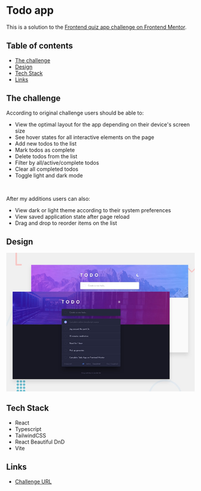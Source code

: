 # Todo app

This is a solution to the [Frontend quiz app challenge on Frontend Mentor](https://www.frontendmentor.io/challenges/todo-app-Su1_KokOW).

## Table of contents

- [The challenge](#the-challenge)
- [Design](#design)
- [Tech Stack](#tech-stack)
- [Links](#links)

## The challenge

According to original challenge users should be able to:

- View the optimal layout for the app depending on their device's screen size
- See hover states for all interactive elements on the page
- Add new todos to the list
- Mark todos as complete
- Delete todos from the list
- Filter by all/active/complete todos
- Clear all completed todos
- Toggle light and dark mode

</br>

After my additions users can also:

- View dark or light theme according to their system preferences
- View saved application state after page reload
- Drag and drop to reorder items on the list

## Design

![](./readme-assets/desktop-preview.jpg)

## Tech Stack

- React
- Typescript
- TailwindCSS
- React Beautiful DnD
- Vite

## Links

- [Challenge URL](https://www.frontendmentor.io/challenges/todo-app-Su1_KokOW)
